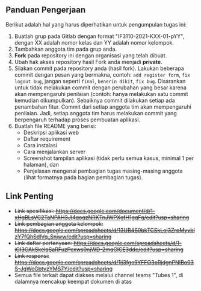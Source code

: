 ## Panduan Pengerjaan
Berikut adalah hal yang harus diperhatikan untuk pengumpulan tugas ini:
1. Buatlah grup pada Gitlab dengan format "IF3110-2021-KXX-01-pYY", dengan XX adalah nomor kelas dan YY adalah nomor kelompok.
2. Tambahkan anggota tim pada grup anda.
3. **Fork** pada repository ini dengan organisasi yang telah dibuat.
4. Ubah hak akses repository hasil Fork anda menjadi **private**.
5. Silakan commit pada repository anda (hasil fork). Lakukan beberapa commit dengan pesan yang bermakna, contoh: `add register form`, `fix logout bug`, jangan seperti `final`, `benerin dikit`, `fix bug`. Disarankan untuk tidak melakukan commit dengan perubahan yang besar karena akan mempengaruhi penilaian (contoh: hanya melakukan satu commit kemudian dikumpulkan). Sebaiknya commit dilakukan setiap ada penambahan fitur. Commit dari setiap anggota tim akan mempengaruhi penilaian. Jadi, setiap anggota tim harus melakukan commit yang berpengaruh terhadap proses pembuatan aplikasi.
6. Buatlah file README yang berisi:
    * Deskripsi aplikasi web
    * Daftar requirement
    * Cara instalasi
    * Cara menjalankan server
    * Screenshot tampilan aplikasi (tidak perlu semua kasus, minimal 1 per halaman), dan 
    * Penjelasan mengenai pembagian tugas masing-masing anggota (lihat formatnya pada bagian pembagian tugas).


## Link Penting
* ~~Link spesifikasi: https://docs.google.com/document/d/1-xHgBLsVC2TaNPAH3JI4qoqzNRKTnJWPXgfH1gqFg/edit?usp=sharing~~
* ~~Link pembagian anggota kelompok: https://docs.google.com/spreadsheets/d/13UB4S0bkTCSkLoj3ZrpMyvblzY7fQhSdlVq_Snjww/edit?usp=sharing~~
* ~~Link daftar pertanyaan: https://docs.google.com/spreadsheets/d/1-iGI3CAkSkelqSaRFuzPcxws0njWD-2mqCICE3ddc/edit?usp=sharing~~
* ~~Link responsi: https://docs.google.com/spreadsheets/d/1ij3fge9YFFO3oRjdgnPNIBo03S-JgWcGbtvzYMS7Y/edit?usp=sharing~~
* Semua file terkait dapat diakses melalui channel teams "Tubes 1", di dalamnya mencakup keempat dokumen di atas
